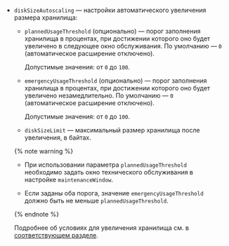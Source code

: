 * `diskSizeAutoscaling` — настройки автоматического увеличения размера хранилища:
  * `plannedUsageThreshold` (опционально) — порог заполнения хранилища в процентах, при достижении которого оно будет увеличено в следующее окно обслуживания. По умолчанию — `0` (автоматическое расширение отключено).
           
    Допустимые значения: от `0` до `100`.

  * `emergencyUsageThreshold` (опционально) — порог заполнения хранилища в процентах, при достижении которого оно будет увеличено незамедлительно. По умолчанию — `0` (автоматическое расширение отключено).
           
    Допустимые значения: от `0` до `100`. 

  * `diskSizeLimit` — максимальный размер хранилища после увеличения, в байтах. 

  {% note warning %}
  
  * При использовании параметра `plannedUsageThreshold` необходимо задать окно технического обслуживания в настройке `maintenanceWindow`.
        
  * Если заданы оба порога, значение `emergencyUsageThreshold` должно быть не меньше `plannedUsageThreshold`.

  {% endnote %}

    Подробнее об условиях для увеличения хранилища см. в [соответствующем разделе](../../../managed-postgresql/concepts/storage.md#auto-rescale). 